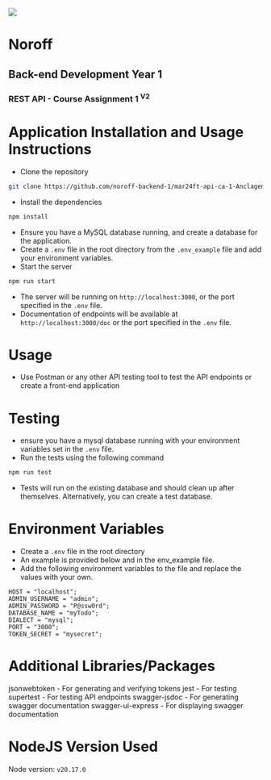 ![](http://143.42.108.232/pvt/Noroff-64.png)

# Noroff

## Back-end Development Year 1

### REST API - Course Assignment 1 <sup>V2</sup>

# Application Installation and Usage Instructions

- Clone the repository

```bash
git clone https://github.com/noroff-backend-1/mar24ft-api-ca-1-Anclagen.git
```

- Install the dependencies

```bash
npm install
```

- Ensure you have a MySQL database running, and create a database for the application.
- Create a `.env` file in the root directory from the `.env_example` file and add your environment variables.
- Start the server

```bash
npm run start
```

- The server will be running on `http://localhost:3000`, or the port specified in the `.env` file.
- Documentation of endpoints will be available at `http://localhost:3000/doc` or the port specified in the `.env` file.

# Usage

- Use Postman or any other API testing tool to test the API endpoints or create a front-end application

# Testing

- ensure you have a mysql database running with your environment variables set in the `.env` file.
- Run the tests using the following command

```bash
npm run test
```

- Tests will run on the existing database and should clean up after themselves. Alternatively, you can create a test database.

# Environment Variables

- Create a `.env` file in the root directory
- An example is provided below and in the env_example file.
- Add the following environment variables to the file and replace the values with your own.

```env
HOST = "localhost";
ADMIN_USERNAME = "admin";
ADMIN_PASSWORD = "P@ssw0rd";
DATABASE_NAME = "myTodo";
DIALECT = "mysql";
PORT = "3000";
TOKEN_SECRET = "mysecret";
```

# Additional Libraries/Packages

jsonwebtoken - For generating and verifying tokens
jest - For testing
supertest - For testing API endpoints
swagger-jsdoc - For generating swagger documentation
swagger-ui-express - For displaying swagger documentation

# NodeJS Version Used

Node version: `v20.17.0`
